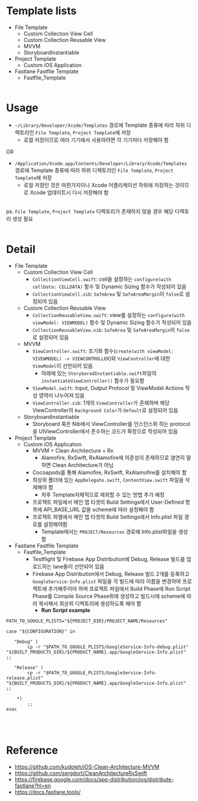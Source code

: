# Template lists
* File Template
  * Custom Collection View Cell
  * Custom Collection Reusable View
  * MVVM
  * StoryboardInstantiable
* Project Template
  * Custom iOS Application
* Fastlane Fastfile Template
  * Fastfile_Template
<br/><br/>

# Usage
* ```~/Library/Developer/Xcode/Templates``` 경로에 Template 종류에 따라 하위 디렉토리인 ```File Template```, ```Project Template```에 저장
  * 로컬 저장이므로 여러 기기에서 사용하려면 각 기기마다 저장해야 함

OR
* ```/Application/Xcode.app/Contents/Developer/Library/Xcode/Templates``` 경로에 Template 종류에 따라 하위 디렉토리인 ```File Template```, ```Project Template```에 저장
  * 로컬 저장인 것은 마찬가지이나 Xcode 어플리케이션 하위에 저장하는 것이므로 Xcode 업데이트시 다시 저장해야 함
<br/><br/>

ps. ```File Template```, ```Project Template``` 디렉토리가 존재하지 않을 경우 해당 디렉토리 생성 필요
<br/><br/>

# Detail
* File Template
  * Custom Collection View Cell
    * ```CollectionViewCell.swift```: cell을 설정하는 ```configure(with cellData: CELLDATA)``` 함수 및 Dynamic Sizing 함수가 작성되어 있음
    * ```CollectionViewCell.xib```: ```SafeArea``` 및 ```SafeAreaMargin```이 ```false```로 설정되어 있음
  * Custom Collection Reusable View
    * ```CollectionReusableView.swift```: view를 설정하는 ```configure(with viewModel: VIEWMODEL)``` 함수 및 Dynamic Sizing 함수가 작성되어 있음
    * ```CollectionReusableView.xib```: ```SafeArea``` 및 ```SafeAreaMargin```이 ```false```로 설정되어 있음
  * MVVM
    * ```ViewController.swift```: 초기화 함수(```create(with viewModel: VIVEWMODEL) -> VIEWCONTROLLER```)와 ```ViewController```에 대한 ```ViewModel```이 선언되어 있음
      * 아래에 있는 ```StoryboradInstantiable.swift```파일의 ```instantiateViewController()``` 함수가 필요함
    * ```ViewModel.swift```: Input, Output Protocol 및 ViewModel Actions 작성 영역이 나누어져 있음
    * ```ViewController.xib```: 1개의 ```ViewController```가 존재하며 해당 ViewController의 ```Background Color```가 ```Default```로 설정되어 있음
  * StoryboardInstantiable
    * Storyboard 혹은 Nib에서 ViewController를 인스턴스화 하는 protocol을 UIViewController에서 준수하는 코드가 확장으로 작성되어 있음
* Project Template
  * Custom iOS Application
    * MVVM + Clean Architecture + Rx
      * Alamofire, RxSwift, RxAlamofire에 의존성이 존재하므로 염연히 말하면 Clean Architecture가 아님
    * Cocoapods를 통해 Alamofire, RxSwift, RxAlamofire를 설치해야 함
    * 최상위 폴더에 있는 ```AppDelegate.swift```, ```ContentView.swift``` 파일을 삭제해야 함
      * 차후 Template자체적으로 제외할 수 있는 방법 추가 예정
    * 프로젝트 파일에서 메인 앱 타겟의 Build Settings에서 User-Defined 항목에 API_BASE_URL 값을 scheme에 따라 설정해야 함
    * 프로젝트 파엘에서 메인 앱 타겟의 Build Settings에서 Info.plist 파일 경로를 설정해야함
      * Template에서는 ```PROJECT/Resources``` 경로에 Info.plist파일을 생성함
* Fastlane Fastfile Template
  * Fastfile_Template
    * Testflight 및 Firebase App Distribution에 Debug, Release 빌드를 업로드하는 lane들이 선언되어 있음
    * Firebase App Distribution에서 Debug, Release 빌드 2개를 등록하고 ```GoogleService-Info.plist``` 파일을 각 빌드에 따라 이름을 변경하여 프로젝트에 추가해주어야 하며 프로젝트 파일에서 Build Phase에 Run Script Phase를 Compile Source Phase위에 생성하고 빌드시에 scheme에 따라 복사해서 최상위 디렉토리에 생성하도록 해야 함
      * **Run Script example**
```
PATH_TO_GOOGLE_PLISTS="${PROJECT_DIR}/PROJECT_NAME/Resources"

case "${CONFIGURATION}" in

   "Debug" )
        cp -r "$PATH_TO_GOOGLE_PLISTS/GoogleService-Info-debug.plist" "${BUILT_PRODUCTS_DIR}/${PRODUCT_NAME}.app/GoogleService-Info.plist" ;;

   "Release" )
        cp -r "$PATH_TO_GOOGLE_PLISTS/GoogleService-Info-release.plist" "${BUILT_PRODUCTS_DIR}/${PRODUCT_NAME}.app/GoogleService-Info.plist" ;;

    *)
        ;;
esac
```
<br/><br/>

# Reference
* <https://github.com/kudoleh/iOS-Clean-Architecture-MVVM>
* <https://github.com/sergdort/CleanArchitectureRxSwift>
* <https://firebase.google.com/docs/app-distribution/ios/distribute-fastlane?hl=en>
* <https://docs.fastlane.tools/>
